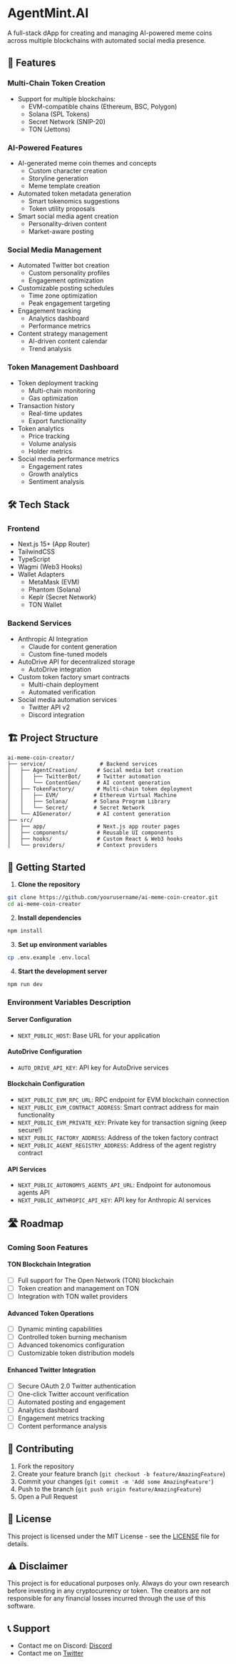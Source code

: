 # AgentMint.AI

A full-stack dApp for creating and managing AI-powered meme coins across multiple blockchains with automated social media presence.

## 🚀 Features

### Multi-Chain Token Creation
- Support for multiple blockchains:
  - EVM-compatible chains (Ethereum, BSC, Polygon)
  - Solana (SPL Tokens)
  - Secret Network (SNIP-20)
  - TON (Jettons)

### AI-Powered Features
- AI-generated meme coin themes and concepts
  - Custom character creation
  - Storyline generation
  - Meme template creation
- Automated token metadata generation
  - Smart tokenomics suggestions
  - Token utility proposals
- Smart social media agent creation
  - Personality-driven content
  - Market-aware posting

### Social Media Management
- Automated Twitter bot creation
  - Custom personality profiles
  - Engagement optimization
- Customizable posting schedules
  - Time zone optimization
  - Peak engagement targeting
- Engagement tracking
  - Analytics dashboard
  - Performance metrics
- Content strategy management
  - AI-driven content calendar
  - Trend analysis

### Token Management Dashboard
- Token deployment tracking
  - Multi-chain monitoring
  - Gas optimization
- Transaction history
  - Real-time updates
  - Export functionality
- Token analytics
  - Price tracking
  - Volume analysis
  - Holder metrics
- Social media performance metrics
  - Engagement rates
  - Growth analytics
  - Sentiment analysis

## 🛠 Tech Stack

### Frontend
- Next.js 15+ (App Router)
- TailwindCSS
- TypeScript
- Wagmi (Web3 Hooks)
- Wallet Adapters
  - MetaMask (EVM)
  - Phantom (Solana)
  - Keplr (Secret Network)
  - TON Wallet

### Backend Services
- Anthropic AI Integration
  - Claude for content generation
  - Custom fine-tuned models
- AutoDrive API for decentralized storage
  - AutoDrive integration
- Custom token factory smart contracts
  - Multi-chain deployment
  - Automated verification
- Social media automation services
  - Twitter API v2
  - Discord integration

## 🏗 Project Structure
```tree
ai-meme-coin-creator/
├── service/                 # Backend services
│   ├── AgentCreation/      # Social media bot creation
│   │   ├── TwitterBot/     # Twitter automation
│   │   └── ContentGen/     # AI content generation
│   ├── TokenFactory/       # Multi-chain token deployment
│   │   ├── EVM/           # Ethereum Virtual Machine
│   │   ├── Solana/        # Solana Program Library
│   │   └── Secret/        # Secret Network
│   └── AIGenerator/        # AI content generation
├── src/
│   ├── app/                # Next.js app router pages
│   ├── components/         # Reusable UI components
│   ├── hooks/              # Custom React & Web3 hooks
│   └── providers/          # Context providers
```

## 🚦 Getting Started

1. **Clone the repository**
```bash
git clone https://github.com/yourusername/ai-meme-coin-creator.git
cd ai-meme-coin-creator
```

2. **Install dependencies**
```bash
npm install
```

3. **Set up environment variables**
```bash
cp .env.example .env.local
```

4. **Start the development server**
```bash
npm run dev
```

### Environment Variables Description

#### Server Configuration
- `NEXT_PUBLIC_HOST`: Base URL for your application

#### AutoDrive Configuration
- `AUTO_DRIVE_API_KEY`: API key for AutoDrive services

#### Blockchain Configuration
- `NEXT_PUBLIC_EVM_RPC_URL`: RPC endpoint for EVM blockchain connection
- `NEXT_PUBLIC_EVM_CONTRACT_ADDRESS`: Smart contract address for main functionality
- `NEXT_PUBLIC_EVM_PRIVATE_KEY`: Private key for transaction signing (keep secure!)
- `NEXT_PUBLIC_FACTORY_ADDRESS`: Address of the token factory contract
- `NEXT_PUBLIC_AGENT_REGISTRY_ADDRESS`: Address of the agent registry contract

#### API Services
- `NEXT_PUBLIC_AUTONOMYS_AGENTS_API_URL`: Endpoint for autonomous agents API
- `NEXT_PUBLIC_ANTHROPIC_API_KEY`: API key for Anthropic AI services

## 🛣 Roadmap

### Coming Soon Features

#### TON Blockchain Integration
- [ ] Full support for The Open Network (TON) blockchain
- [ ] Token creation and management on TON
- [ ] Integration with TON wallet providers

#### Advanced Token Operations
- [ ] Dynamic minting capabilities
- [ ] Controlled token burning mechanism 
- [ ] Advanced tokenomics configuration
- [ ] Customizable token distribution models

#### Enhanced Twitter Integration
- [ ] Secure OAuth 2.0 Twitter authentication
- [ ] One-click Twitter account verification
- [ ] Automated posting and engagement
- [ ] Analytics dashboard
- [ ] Engagement metrics tracking
- [ ] Content performance analysis

## 🤝 Contributing

1. Fork the repository
2. Create your feature branch (`git checkout -b feature/AmazingFeature`)
3. Commit your changes (`git commit -m 'Add some AmazingFeature'`)
4. Push to the branch (`git push origin feature/AmazingFeature`)
5. Open a Pull Request

## 📄 License

This project is licensed under the MIT License - see the [LICENSE](LICENSE) file for details.

## ⚠️ Disclaimer

This project is for educational purposes only. Always do your own research before investing in any cryptocurrency or token. The creators are not responsible for any financial losses incurred through the use of this software.

## 📞 Support


- Contact me on Discord: [Discord](https://discord.com/users/blockchainoracle_33249)
- Contact  me on [Twitter](https://twitter.com/chain_oracle)
